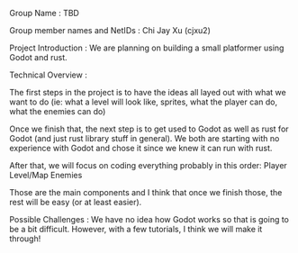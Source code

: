Group Name : TBD

Group member names and NetIDs : Chi Jay Xu (cjxu2)

Project Introduction : We are planning on building a small platformer using Godot and rust.

Technical Overview :

The first steps in the project is to have the ideas all layed out with what we want to do (ie: what a level will look like, sprites, what the player can do, what the enemies can do)

Once we finish that, the next step is to get used to Godot as well as rust for Godot (and just rust library stuff in general). We both are starting with no experience with Godot and chose it since we knew it can run with rust.

After that, we will focus on coding everything probably in this order: Player Level/Map Enemies

Those are the main components and I think that once we finish those, the rest will be easy (or at least easier).

Possible Challenges : We have no idea how Godot works so that is going to be a bit difficult. However, with a few tutorials, I think we will make it through!